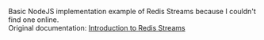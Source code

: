 Basic NodeJS implementation example of Redis Streams because I couldn't find one online.  
Original documentation: [Introduction to Redis Streams](https://redis.io/topics/streams-intro)
